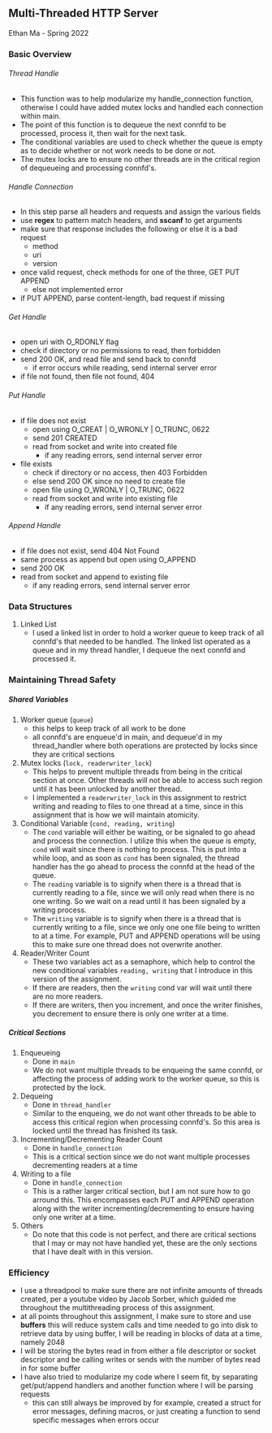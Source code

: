 ## Multi-Threaded HTTP Server

Ethan Ma - Spring 2022

### Basic Overview

###### Thread Handle
- This function was to help modularize my handle_connection function, otherwise
  I could have added mutex locks and handled each connection within main.
- The point of this function is to dequeue the next connfd to be processed,
  process it, then wait for the next task.
- The conditional variables are used to check whether the queue is empty
  as to decide whether or not work needs to be done or not.
- The mutex locks are to ensure no other threads are in the critical region of
  dequeueing and processing connfd's.

###### Handle Connection
- In this step parse all headers and requests and assign the various fields
- use **regex**  to pattern match headers, and **sscanf** to get arguments
- make sure that response includes the following or else it is a bad request
    - method
    - uri
    - version
- once valid request, check methods for one of the three, GET PUT APPEND
    - else not implemented error
- if PUT APPEND, parse content-length, bad request if missing

###### Get Handle
- open uri with O_RDONLY flag
- check if directory or no permissions to read, then forbidden
- send 200 OK, and read file and send back to connfd
    - if error occurs while reading, send internal server error
- if file not found, then file not found, 404

###### Put Handle
- if file does not exist
    - open using O_CREAT | O_WRONLY | O_TRUNC, 0622
    - send 201 CREATED
    - read from socket and write into created file
        - if any reading errors, send internal server error
- file exists
    - check if directory or no access, then 403 Forbidden
    - else send 200 OK since no need to create file
    - open file using O_WRONLY | O_TRUNC, 0622
    - read from socket and write into existing file
        - if any reading errors, send internal server error
###### Append Handle
- if file does not exist, send 404 Not Found
- same process as append but open using O_APPEND
- send 200 OK
- read from socket and append to existing file
    - if any reading errors, send internal server error

### Data Structures
1. Linked List
    - I used a linked list in order to hold a worker queue to keep track of all
      connfd's that needed to be handled. The linked list operated as a queue
      and in my thread handler, I dequeue the next connfd and processed it.

### Maintaining Thread Safety

##### Shared Variables
1. Worker queue (`queue`)
    - this helps to keep track of all work to be done
    - all connfd's are enqueue'd in main, and dequeue'd in my thread_handler
      where both operations are protected by locks since they are critical
      sections
2. Mutex locks (`lock, readerwriter_lock`)
    - This helps to prevent multiple threads from being in the critical section
      at once. Other threads will not be able to access such region until it has
      been unlocked by another thread.
    - I implemented a `readerwriter_lock` in this assignment to restrict writing
      and reading to files to one thread at a time, since in this assignment
      that is how we will maintain atomicity.
3. Conditional Variable (`cond, reading, writing`)
    - The `cond` variable will either be waiting, or be signaled to go ahead and
      process the connection. I utilize this when the queue is empty, `cond` will
      wait since there is nothing to process. This is put into a while loop, and
      as soon as `cond` has been signaled, the thread handler has the go ahead
      to process the connfd at the head of the queue.
    - The `reading` variable is to signify when there is a thread that is
      currently reading to a file, since we will only read when there is no one
      writing. So we wait on a read until it has been signaled by a writing
      process.
    - The `writing` variable is to signify when there is a thread that is
      currently writing to a file, since we only one one file being to written
      to at a time. For example, PUT and APPEND operations will be using this to
      make sure one thread does not overwrite another.
4. Reader/Writer Count
    - These two variables act as a semaphore, which help to control the new
      conditional variables `reading, writing` that I introduce in this version
      of the assignment.
    - If there are readers, then the `writing` cond var will wait until there
      are no more readers.
    - If there are writers, then you increment, and once the writer finishes,
      you decrement to ensure there is only one writer at a time.

##### Critical Sections
1. Enqueueing
    - Done in `main`
    - We do not want multiple threads to be enqueing the same connfd, or
      affecting the process of adding work to the worker queue, so this is
      protected by the lock.
2. Dequeing
    - Done in `thread_handler`
    - Similar to the enqueing, we do not want other threads to be able to access
      this critical region when processing connfd's. So this area is locked
      until the thread has finished its task.
3. Incrementing/Decrementing Reader Count
    - Done in `handle_connection`
    - This is a critical section since we do not want multiple processes
      decrementing readers at a time
4. Writing to a file
    - Done in `handle_connection`
    - This is a rather larger critical section, but I am not sure how to go
      arround this. This encompasses each PUT and APPEND operation along with
      the writer incrementing/decrementing to ensure having only one writer at a
      time.
5. Others
    - Do note that this code is not perfect, and there are critical sections
      that I may or may not have handled yet, these are the only sections that I
      have dealt with in this version.
    

### Efficiency
- I use a threadpool to make sure there are not infinite amounts of threads
  created, per a youtube video by Jacob Sorber, which guided me
  throughout the multithreading process of this assignment.
- at all points throughout this assignment, I make sure to store and use **buffers**
  this will reduce system calls and time needed to go into disk to retrieve data
  by using buffer, I will be reading in blocks of data at a time, namely 2048
- I will be storing the bytes read in from either a file descriptor or socket
  descriptor and be calling writes or sends with the number of bytes read in for
  some buffer
- I have also tried to modularize my code where I seem fit, by separating
  get/put/append handlers and another function where I will be parsing requests
    - this can still always be improved by for example, created a struct for
      error messages, defining macros, or just creating a function to send
      specific messages when errors occur
